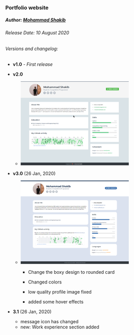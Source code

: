 ### Portfolio website
##### Author:  [Mohammad Shakib](https://github.com/code-shakib)

###### Release Date: 10 August 2020
###### Versions and changelog:
- __v1.0__ - _First release_

- __v2.0__ 

  - <img src="https://raw.githubusercontent.com/Code-Shakib/code-shakib.github.io/master/assets/images/v2.0.png" style="zoom:33%;" />

- __v3.0__ (26 Jan, 2020)

  - <img src="https://raw.githubusercontent.com/Code-Shakib/code-shakib.github.io/master/assets/images/v3.0.png" style="zoom:33%;" />

    - Change the boxy design to rounded card

    - Changed colors

    - low quality profile image fixed

    - added some hover effects

- __3.1__ (26 Jan, 2020)
	- message icon has changed
	- new: Work experience section added
